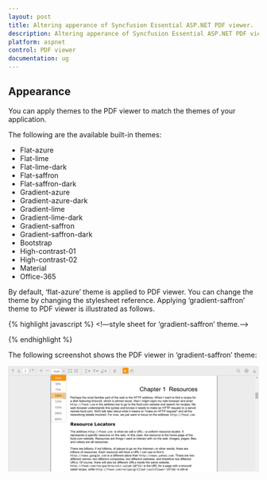 ```yaml
---
layout: post
title: Altering apperance of Syncfusion Essential ASP.NET PDF viewer.
description: Altering apperance of Syncfusion Essential ASP.NET PDF viewer.
platform: aspnet
control: PDF viewer
documentation: ug
---
```


## Appearance

You can apply themes to the PDF viewer to match the themes of your application.

The following are the available built-in themes:

* Flat-azure
* Flat-lime
* Flat-lime-dark
* Flat-saffron
* Flat-saffron-dark
* Gradient-azure
* Gradient-azure-dark
* Gradient-lime
* Gradient-lime-dark
* Gradient-saffron
* Gradient-saffron-dark
* Bootstrap
* High-contrast-01
* High-contrast-02
* Material
* Office-365

By default, ‘flat-azure’ theme is applied to PDF viewer. You can change the theme by changing the stylesheet reference. Applying ‘gradient-saffron’ theme to PDF viewer is illustrated as follows.

{% highlight javascript %}
<!—style sheet for ‘gradient-saffron’ theme.-->
<link href="https://cdn.syncfusion.com/16.1.0.24/js/web/gradient-saffron/ej.web.all.min.css" rel="stylesheet" />
<script src="https://cdn.syncfusion.com/js/assets/external/jquery-3.1.1.min.js"></script>
<script src="https://cdn.syncfusion.com/16.1.0.24/js/web/ej.web.all.min.js"></script>
{% endhighlight %}

The following screenshot shows the PDF viewer in ‘gradient-saffron’ theme:

![PDF Viewer Appearance](Appearance_images/Appearance_img1.png)


